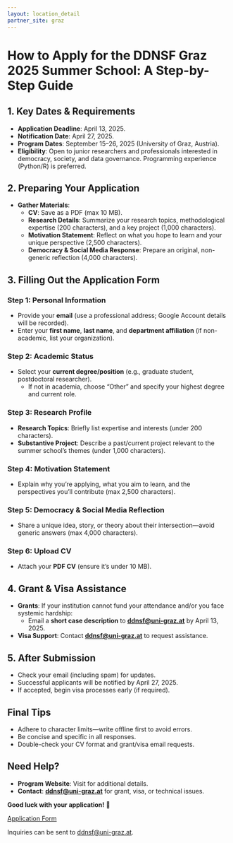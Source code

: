```yaml
---
layout: location_detail
partner_site: graz
---
```


# How to Apply for the DDNSF Graz 2025 Summer School: A Step-by-Step Guide  

## 1. Key Dates & Requirements  
- **Application Deadline**: April 13, 2025.  
- **Notification Date**: April 27, 2025.  
- **Program Dates**: September 15–26, 2025 (University of Graz, Austria).  
- **Eligibility**: Open to junior researchers and professionals interested in democracy, society, and data governance. Programming experience (Python/R) is preferred.  

## 2. Preparing Your Application  
- **Gather Materials**:  
  - **CV**: Save as a PDF (max 10 MB).  
  - **Research Details**: Summarize your research topics, methodological expertise (200 characters), and a key project (1,000 characters).  
  - **Motivation Statement**: Reflect on what you hope to learn and your unique perspective (2,500 characters).  
  - **Democracy & Social Media Response**: Prepare an original, non-generic reflection (4,000 characters).  

## 3. Filling Out the Application Form  

### Step 1: Personal Information  
- Provide your **email** (use a professional address; Google Account details will be recorded).  
- Enter your **first name**, **last name**, and **department affiliation** (if non-academic, list your organization).  

### Step 2: Academic Status  
- Select your **current degree/position** (e.g., graduate student, postdoctoral researcher).  
  - If not in academia, choose “Other” and specify your highest degree and current role.  

### Step 3: Research Profile  
- **Research Topics**: Briefly list expertise and interests (under 200 characters).  
- **Substantive Project**: Describe a past/current project relevant to the summer school’s themes (under 1,000 characters).  

### Step 4: Motivation Statement  
- Explain why you’re applying, what you aim to learn, and the perspectives you’ll contribute (max 2,500 characters).  

### Step 5: Democracy & Social Media Reflection  
- Share a unique idea, story, or theory about their intersection—avoid generic answers (max 4,000 characters).  

### Step 6: Upload CV  
- Attach your **PDF CV** (ensure it’s under 10 MB).  

## 4. Grant & Visa Assistance  
- **Grants**: If your institution cannot fund your attendance and/or you face systemic hardship:  
  - Email a **short case description** to **ddnsf@uni-graz.at** by April 13, 2025.  
- **Visa Support**: Contact **ddnsf@uni-graz.at** to request assistance.  

## 5. After Submission  
- Check your email (including spam) for updates.  
- Successful applicants will be notified by April 27, 2025.  
- If accepted, begin visa processes early (if required).  

## Final Tips  
- Adhere to character limits—write offline first to avoid errors.  
- Be concise and specific in all responses.  
- Double-check your CV format and grant/visa email requests.  

## Need Help?  
- **Program Website**: Visit for additional details.  
- **Contact**: **ddnsf@uni-graz.at** for grant, visa, or technical issues.  

**Good luck with your application!** 🌟  

[Application Form](https://forms.gle/LXBgqqCfGRCH65RC6) 

Inquiries can be sent to ddnsf@uni-graz.at.


